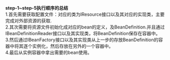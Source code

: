 **step-1~step-5执行顺序的总结**<br />
1.首先需要获取配置文件：对应的类为IResource接口以及其对应的实现类，主要完成对外部资源的获取.<br />
2.其次需要将资源文件初始化成对应的bean的定义，及BeanDefinition.并且通过IBeanDefinitionReader接口以及其实现类，将BeanDefinition保存在容器中。<br />
3.然后通过IBeanFactory接口以及其实现类从上一步的存放BeanDefinition的容器中将其逐个实例化，然后存放在另外的一个容器中。<br />
4.最后从实例容器中拿出需要的bean使用。<br />

